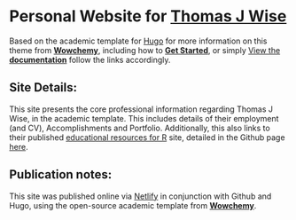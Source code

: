 # Personal Website for [Thomas J Wise](https://thomasjwise.com)

Based on the academic template for [Hugo](https://github.com/gohugoio/hugo) for more information on this theme from [**Wowchemy**](https://wowchemy.com), including how to [**Get Started**](https://wowchemy.com/docs/install/), or simply [View the **documentation**](https://wowchemy.com/docs/) follow the links accordingly. 

## Site Details: 

This site presents the core professional information regarding Thomas J Wise, in the academic template. This includes details of their employment (and CV), Accomplishments and Portfolio. Additionally, this also links to their published [educational resources for R](https://edu-resource.thomasjwise.com/) site, detailed in the Github page [here](https://github.com/thomasjwise/education_resource_directory). 


## Publication notes:

This site was published online via [Netlify](https://www.netlify.com/) in conjunction with Github and Hugo, using the open-source academic template from [**Wowchemy**](https://wowchemy.com).
